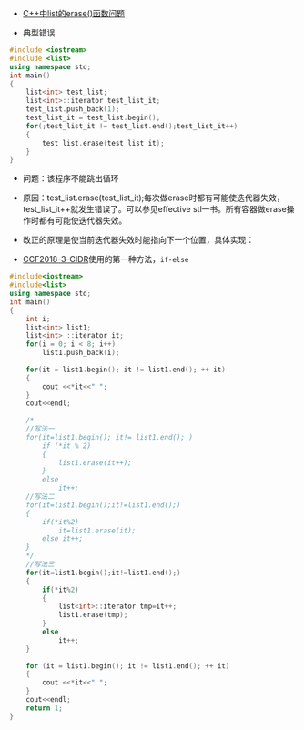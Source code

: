 * [C++中list的erase()函数问题](https://blog.csdn.net/nanfeng224/article/details/40355465)

* 典型错误

```cpp
#include <iostream>
#include <list>
using namespace std;
int main()
{
    list<int> test_list;
    list<int>::iterator test_list_it;
    test_list.push_back(1);
    test_list_it = test_list.begin();
    for(;test_list_it != test_list.end();test_list_it++)
    {
        test_list.erase(test_list_it);
    }
}

```

* 问题：该程序不能跳出循环
* 原因：test_list.erase(test_list_it);每次做erase时都有可能使迭代器失效，test_list_it++就发生错误了。可以参见effective stl一书。所有容器做erase操作时都有可能使迭代器失效。

* 改正的原理是使当前迭代器失效时能指向下一个位置，具体实现：
* [CCF2018-3-CIDR]()使用的第一种方法，```if-else```

```cpp
#include<iostream>
#include<list>
using namespace std;
int main()
{
	int i;
	list<int> list1;
	list<int> ::iterator it;
	for(i = 0; i < 8; i++)
		list1.push_back(i);
	
	for(it = list1.begin(); it != list1.end(); ++ it)
	{
		cout <<*it<<" ";
	}
	cout<<endl;
 
	/*
	//写法一
	for(it=list1.begin(); it!= list1.end(); )
		if (*it % 2)
		{
			list1.erase(it++);
		}
		else
			it++;
	//写法二
	for(it=list1.begin();it!=list1.end();)
	{
		if(*it%2)
			it=list1.erase(it);
		else it++;
	}
	*/
	//写法三
	for(it=list1.begin();it!=list1.end();)
	{
		if(*it%2)
		{
			list<int>::iterator tmp=it++;
			list1.erase(tmp);
		}
		else
			it++;
	}
 
	for (it = list1.begin(); it != list1.end(); ++ it)
	{
		cout <<*it<<" ";
	}
	cout<<endl;
	return 1;
}
```

